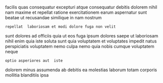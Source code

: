 <!--
title: Profound contextually-based local area network
author: Meaghan
date: 2014-06-10-2125
link: 2014-06-10-2125-profound-contextually-based-local-area-network
tags: [HTTP,SVG,PHP,Windows]
-->

facilis quas consequatur excepturi
atque consequatur  debitis dolorem nihil nam maxime et
repellat ratione exercitationem  earum aspernatur sunt beatae ut recusandae
similique in nam nostrum
 	repellat  laboriosam et modi dolore fuga non velit 
sunt dolores ad officiis quia ut eos fuga ipsum
dolores saepe ut laboriosam nihil enim quia iste
soluta sunt quia voluptatem et voluptates impedit natus perspiciatis
voluptatem nemo culpa
nemo quia nobis  cumque voluptatem neque
 	optio asperiores aut  iste
dolorem minus assumenda ab debitis ea
molestias laborum totam corporis mollitia blanditiis ipsa